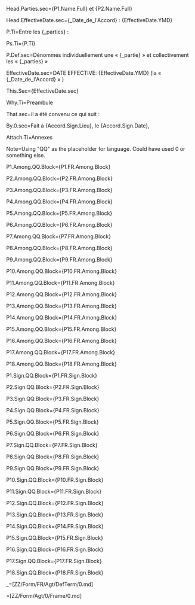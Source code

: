Head.Parties.sec={P1.Name.Full} et {P2.Name.Full}

Head.EffectiveDate.sec={_Date_de_l'Accord} : {EffectiveDate.YMD}

P.Ti=Entre les {_parties} :

Ps.Ti={P.Ti}

P.Def.sec=Dénommés individuellement une « {_partie} » et collectivement  les « {_parties} »

EffectiveDate.sec=DATE EFFECTIVE: {EffectiveDate.YMD} (la « {_Date_de_l'Accord} » )

This.Sec={EffectiveDate.sec}

Why.Ti=Preambule 

That.sec=il a été convenu ce qui suit :

By.0.sec=Fait à {Accord.Sign.Lieu}, le {Accord.Sign.Date},

Attach.Ti=Annexes


Note=Using "QQ" as the placeholder for language.  Could have used 0 or something else. 

P1.Among.QQ.Block={P1.FR.Among.Block}

P2.Among.QQ.Block={P2.FR.Among.Block}

P3.Among.QQ.Block={P3.FR.Among.Block}

P4.Among.QQ.Block={P4.FR.Among.Block}

P5.Among.QQ.Block={P5.FR.Among.Block}

P6.Among.QQ.Block={P6.FR.Among.Block}

P7.Among.QQ.Block={P7.FR.Among.Block}

P8.Among.QQ.Block={P8.FR.Among.Block}

P9.Among.QQ.Block={P9.FR.Among.Block}

P10.Among.QQ.Block={P10.FR.Among.Block}

P11.Among.QQ.Block={P11.FR.Among.Block}

P12.Among.QQ.Block={P12.FR.Among.Block}

P13.Among.QQ.Block={P13.FR.Among.Block}

P14.Among.QQ.Block={P14.FR.Among.Block}

P15.Among.QQ.Block={P15.FR.Among.Block}

P16.Among.QQ.Block={P16.FR.Among.Block}

P17.Among.QQ.Block={P17.FR.Among.Block}

P18.Among.QQ.Block={P18.FR.Among.Block}

P1.Sign.QQ.Block={P1.FR.Sign.Block}

P2.Sign.QQ.Block={P2.FR.Sign.Block}

P3.Sign.QQ.Block={P3.FR.Sign.Block}

P4.Sign.QQ.Block={P4.FR.Sign.Block}

P5.Sign.QQ.Block={P5.FR.Sign.Block}

P6.Sign.QQ.Block={P6.FR.Sign.Block}

P7.Sign.QQ.Block={P7.FR.Sign.Block}

P8.Sign.QQ.Block={P8.FR.Sign.Block}

P9.Sign.QQ.Block={P9.FR.Sign.Block}

P10.Sign.QQ.Block={P10.FR.Sign.Block}

P11.Sign.QQ.Block={P11.FR.Sign.Block}

P12.Sign.QQ.Block={P12.FR.Sign.Block}

P13.Sign.QQ.Block={P13.FR.Sign.Block}

P14.Sign.QQ.Block={P14.FR.Sign.Block}

P15.Sign.QQ.Block={P15.FR.Sign.Block}

P16.Sign.QQ.Block={P16.FR.Sign.Block}

P17.Sign.QQ.Block={P17.FR.Sign.Block}

P18.Sign.QQ.Block={P18.FR.Sign.Block}

_=[ZZ/Form/FR/Agt/DefTerm/0.md]

=[ZZ/Form/Agt/0/Frame/0.md]
